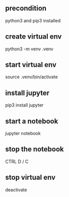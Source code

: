 ## precondition
python3 and pip3 installed

## create virtual env
python3 -m venv .venv

## start virtual env
source .venv/bin/activate

## install jupyter 
pip3 install jupyter

## start a notebook
jupyter notebook

## stop the notebook
CTRL D / C

## stop virtual env
deactivate
